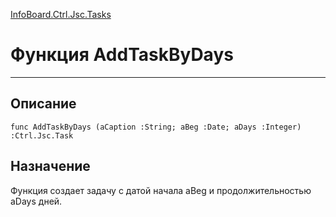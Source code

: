 ﻿---
Link: InfoBoard.Ctrl.Jsc.Tasks.@AddTaskByDays
---

<!---  Навигация
[Имя проекта](#) :
-->
[InfoBoard.Ctrl.Jsc.Tasks](Default)

# Функция AddTaskByDays
---

## Описание

    func AddTaskByDays (aCaption :String; aBeg :Date; aDays :Integer) :Ctrl.Jsc.Task

<!--
## Аргументы{#Args}

### Аргумент1

Описание аргумента 1
-->

## Назначение

Функция создает задачу с датой начала aBeg и продолжительностью aDays дней.

<!--
## Пример

    AddTaskByDays...
-->

